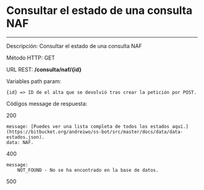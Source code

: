 # Consultar el estado de una consulta NAF
___

Descripción: Consultar el estado de una consulta NAF

Método HTTP: GET

URL REST: **/consulta/naf/{id}**

Variables path param: 

    {id} => ID de el alta que se devolvió tras crear la petición por POST.

Códigos message de respuesta:

200

    message: [Puedes ver una lista completa de todos los estados aquí.](https://bitbucket.org/andreiwo/ss-bot/src/master/docs/data/data-estados.json).
    data: NAF.
	
	
400

	message:
	    NOT_FOUND - No se ha encontrado en la base de datos.
	
500
